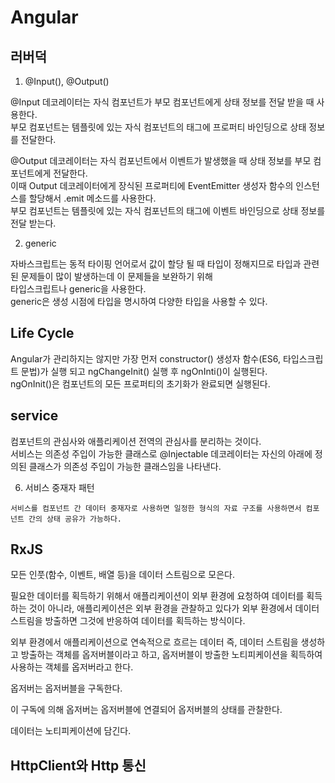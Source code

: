 # Angular

## 러버덕

1. @Input(), @Output()

  @Input 데코레이터는 자식 컴포넌트가 부모 컴포넌트에게 상태 정보를 전달 받을 때 사용한다.  
  부모 컴포넌트는 템플릿에 있는 자식 컴포넌트의 태그에 프로퍼티 바인딩으로 상태 정보를 전달한다.  
  
  @Output 데코레이터는 자식 컴포넌트에서 이벤트가 발생했을 때 상태 정보를 부모 컴포넌트에게 전달한다.  
  이때 Output 데코레이터에게 장식된 프로퍼티에 EventEmitter 생성자 함수의 인스턴스를 할당해서 .emit 메소드를 사용한다.  
  부모 컴포넌트는 템플릿에 있는 자식 컴포넌트의 태그에 이벤트 바인딩으로 상태 정보를 전달 받는다.  

2. generic

  자바스크립트는 동적 타이핑 언어로서 값이 할당 될 때 타입이 정해지므로 타입과 관련된 문제들이 많이 발생하는데 이 문제들을 보완하기 위해  
  타입스크립트나 generic을 사용한다.  
  generic은 생성 시점에 타입을 명시하여 다양한 타입을 사용할 수 있다.  



## Life Cycle

  Angular가 관리하지는 않지만 가장 먼저 constructor() 생성자 함수(ES6, 타입스크립트 문법)가 실행 되고 ngChangeInit() 실행 후 ngOnInti()이 실행된다.  
  ngOnInit()은 컴포넌트의 모든 프로퍼티의 초기화가 완료되면 실행된다. 

## service  

  컴포넌트의 관심사와 애플리케이션 전역의 관심사를 분리하는 것이다.  
  서비스는 의존성 주입이 가능한 클래스로 @Injectable 데코레이터는 자신의 아래에 정의된 클래스가 의존성 주입이 가능한 클래스임을 나타낸다.  


  6. 서비스 중재자 패턴

    서비스를 컴포넌트 간 데이터 중재자로 사용하면 일정한 형식의 자료 구조를 사용하면서 컴포넌트 간의 상태 공유가 가능하다.  
    

## RxJS

  모든 인풋(함수, 이벤트, 배열 등)을 데이터 스트림으로 모은다. 

  필요한 데이터를 획득하기 위해서 애플리케이션이 외부 환경에 요청하여 데이터를 획득하는 것이 아니라, 애플리케이션은 외부 환경을 관찰하고 있다가 외부 환경에서 데이터 스트림을 방출하면 그것에 반응하여 데이터를 획득하는 방식이다.  

  외부 환경에서 애플리케이션으로 연속적으로 흐르는 데이터 즉, 데이터 스트림을 생성하고 방출하는 객체를 옵저버블이라고 하고, 옵저버블이 방출한 노티피케이션을 획득하여 사용하는 객체를 옵저버라고 한다.  

  옵저버는 옵저버블을 구독한다.  

  이 구독에 의해 옵저버는 옵저버블에 연결되어 옵저버블의 상태를 관찰한다.  

  데이터는 노티피케이션에 담긴다.  


## HttpClient와 Http 통신

